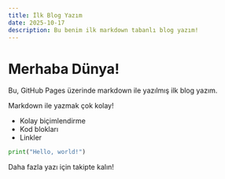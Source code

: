 ```yaml
---
title: İlk Blog Yazım
date: 2025-10-17
description: Bu benim ilk markdown tabanlı blog yazım!
---
```


# Merhaba Dünya!

Bu, GitHub Pages üzerinde markdown ile yazılmış ilk blog yazım.

Markdown ile yazmak çok kolay!

- Kolay biçimlendirme
- Kod blokları
- Linkler

```python
print("Hello, world!")
```

Daha fazla yazı için takipte kalın!
